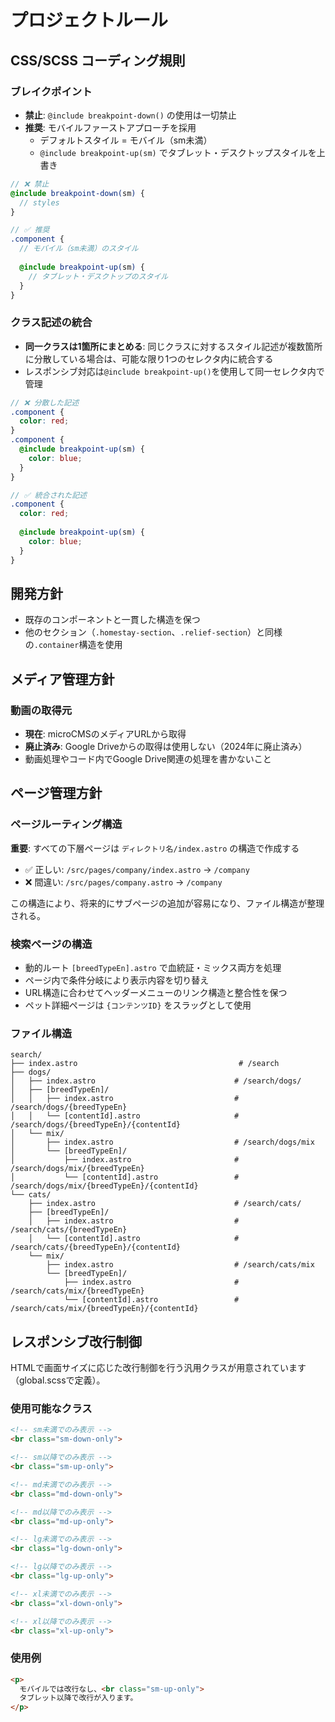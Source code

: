 # プロジェクトルール

## CSS/SCSS コーディング規則

### ブレイクポイント
- **禁止**: `@include breakpoint-down()` の使用は一切禁止
- **推奨**: モバイルファーストアプローチを採用
  - デフォルトスタイル = モバイル（sm未満）
  - `@include breakpoint-up(sm)` でタブレット・デスクトップスタイルを上書き

```scss
// ❌ 禁止
@include breakpoint-down(sm) {
  // styles
}

// ✅ 推奨
.component {
  // モバイル（sm未満）のスタイル
  
  @include breakpoint-up(sm) {
    // タブレット・デスクトップのスタイル
  }
}
```

### クラス記述の統合
- **同一クラスは1箇所にまとめる**: 同じクラスに対するスタイル記述が複数箇所に分散している場合は、可能な限り1つのセレクタ内に統合する
- レスポンシブ対応は`@include breakpoint-up()`を使用して同一セレクタ内で管理

```scss
// ❌ 分散した記述
.component {
  color: red;
}
.component {
  @include breakpoint-up(sm) {
    color: blue;
  }
}

// ✅ 統合された記述
.component {
  color: red;
  
  @include breakpoint-up(sm) {
    color: blue;
  }
}
```

## 開発方針
- 既存のコンポーネントと一貫した構造を保つ
- 他のセクション（`.homestay-section`、`.relief-section`）と同様の`.container`構造を使用

## メディア管理方針

### 動画の取得元
- **現在**: microCMSのメディアURLから取得
- **廃止済み**: Google Driveからの取得は使用しない（2024年に廃止済み）
- 動画処理やコード内でGoogle Drive関連の処理を書かないこと

## ページ管理方針

### ページルーティング構造
**重要**: すべての下層ページは `ディレクトリ名/index.astro` の構造で作成する

- ✅ 正しい: `/src/pages/company/index.astro` → `/company`
- ❌ 間違い: `/src/pages/company.astro` → `/company`

この構造により、将来的にサブページの追加が容易になり、ファイル構造が整理される。

### 検索ページの構造
- 動的ルート `[breedTypeEn].astro` で血統証・ミックス両方を処理
- ページ内で条件分岐により表示内容を切り替え
- URL構造に合わせてヘッダーメニューのリンク構造と整合性を保つ
- ペット詳細ページは `{コンテンツID}` をスラッグとして使用

### ファイル構造
```
search/
├── index.astro                                    # /search
├── dogs/
│   ├── index.astro                               # /search/dogs/
│   ├── [breedTypeEn]/
│   │   ├── index.astro                           # /search/dogs/{breedTypeEn}
│   │   └── [contentId].astro                     # /search/dogs/{breedTypeEn}/{contentId}
│   └── mix/
│       ├── index.astro                           # /search/dogs/mix
│       └── [breedTypeEn]/
│           ├── index.astro                       # /search/dogs/mix/{breedTypeEn}
│           └── [contentId].astro                 # /search/dogs/mix/{breedTypeEn}/{contentId}
└── cats/
    ├── index.astro                               # /search/cats/
    ├── [breedTypeEn]/
    │   ├── index.astro                           # /search/cats/{breedTypeEn}
    │   └── [contentId].astro                     # /search/cats/{breedTypeEn}/{contentId}
    └── mix/
        ├── index.astro                           # /search/cats/mix
        └── [breedTypeEn]/
            ├── index.astro                       # /search/cats/mix/{breedTypeEn}
            └── [contentId].astro                 # /search/cats/mix/{breedTypeEn}/{contentId}
```

## レスポンシブ改行制御

HTMLで画面サイズに応じた改行制御を行う汎用クラスが用意されています（global.scssで定義）。

### 使用可能なクラス

```html
<!-- sm未満でのみ表示 -->
<br class="sm-down-only">

<!-- sm以降でのみ表示 -->
<br class="sm-up-only">

<!-- md未満でのみ表示 -->
<br class="md-down-only">

<!-- md以降でのみ表示 -->
<br class="md-up-only">

<!-- lg未満でのみ表示 -->
<br class="lg-down-only">

<!-- lg以降でのみ表示 -->
<br class="lg-up-only">

<!-- xl未満でのみ表示 -->
<br class="xl-down-only">

<!-- xl以降でのみ表示 -->
<br class="xl-up-only">
```

### 使用例
```html
<p>
  モバイルでは改行なし、<br class="sm-up-only">
  タブレット以降で改行が入ります。
</p>
```